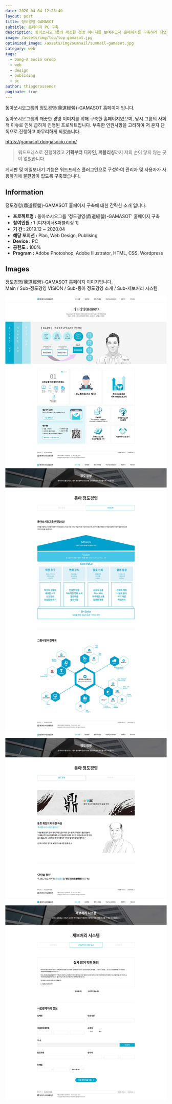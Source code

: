 ```yaml
---
date: 2020-04-04 12:26:40
layout: post
title: 정도경영 GAMASOT
subtitle: 홈페이지 PC 구축
description: 동아쏘시오그룹의 깨끗한 경영 이미지를 보여주고자 홈페이지를 구축하게 되었습니다.
image: /assets/img/top/top-gamasot.jpg
optimized_image: /assets/img/sumnail/sumnail-gamasot.jpg
category: web
tags:
  - Dong-A Socio Group
  - web
  - design
  - publising
  - pc
author: thiagorossener
paginate: true
---
```


<link rel="stylesheet" href="/assets/css/slick.css">
<link rel="stylesheet" href="/assets/css/slick-theme.css">


동아쏘시오그룹의 정도경영(鼎道經營)-GAMASOT 홈페이지 입니다.

동아쏘시오그룹의 깨끗한 경영 이미지를 위해 구축한 홈페이지였으며, 당시 그룹의 사회적 이슈로 인해 급하게 진행된 프로젝트입니다.
부족한 인원사항을 고려하여 저 혼자 단독으로 진행하고 마무리하게 되었습니다.

<a href="https://gamasot.dongasocio.com/" target="_blank">https://gamasot.dongasocio.com/</a>


> 워드프레스로 진행하였고 **기획부터 디자인, 퍼블리싱**까지 저의 손이 닿지 않는 곳이 없었습니다.

게시판 및 메일보내기 기능은 워드프레스 플러그인으로 구성하여 관리자 및 사용자가 사용하기에 불편함이 없도록 구축했습니다.


<!--page-->

## Information

정도경영(鼎道經營)-GAMASOT 홈페이지 구축에 대한 간략한 소개 입니다.

- **프로젝트명 :** 동아쏘시오그룹 '정도경영(鼎道經營)-GAMASOT' 홈페이지 구축
- **참여인원 :** 1 [디자이너&퍼블리싱 1]
- **기 간 :** 2019.12 ~ 2020.04 
- **해당 포지션 :** Plan, Web Design, Publising
- **Device :** PC
- **공헌도 :** 100%
- **Program :** Adobe Photoshop, Adobe Illustrator, HTML, CSS, Wordpress


<!--page-->

## Images

정도경영(鼎道經營)-GAMASOT 홈페이지 이미지입니다.<br>
Main / Sub-정도경영 VISION / Sub-동아 정도경영 소개 / Sub-제보처리 시스템

<section class="quotes">
  <div class="bubble">
    <img src="/assets/img/slide/gamasot01.jpg" />
  </div>
  <div class="bubble">
    <img src="/assets/img/slide/gamasot02.jpg" /> 
  </div>
  <div class="bubble">
    <img src="/assets/img/slide/gamasot03.jpg" /> 
  </div>
  <div class="bubble">
    <img src="/assets/img/slide/gamasot04.jpg" /> 
  </div>
</section>

<p></p>
<p></p>



<!--page-->



<script type="text/javascript" src="https://cdnjs.cloudflare.com/ajax/libs/jquery/2.1.3/jquery.min.js"></script>
<script type="text/javascript" src="https://cdn.jsdelivr.net/jquery.slick/1.5.0/slick.min.js"></script>

<script>
	$('.quotes').slick({
  dots: true,
  infinite: true,
  autoplay: false,
  autoplaySpeed: 6000,
  speed: 800,
  slidesToShow: 1,
  adaptiveHeight: true
});
$( document ).ready(function() {
$('.no-fouc').removeClass('no-fouc');
});
</script>






